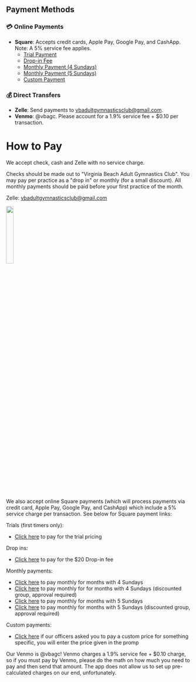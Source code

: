 <!---layout: page
title: "Pay"
permalink: /pay--->

## Payment Methods

### 💳 Online Payments
- **Square**: Accepts credit cards, Apple Pay, Google Pay, and CashApp. Note: A 5% service fee applies.
  - [Trial Payment](https://square.link)
  - [Drop-in Fee](https://square.link)
  - [Monthly Payment (4 Sundays)](https://square.link)
  - [Monthly Payment (5 Sundays)](https://square.link)
  - [Custom Payment](https://square.link)

### 💰 Direct Transfers
- **Zelle**: Send payments to vbadultgymnasticsclub@gmail.com.
- **Venmo**: @vbagc. Please account for a 1.9% service fee + $0.10 per transaction.

# How to Pay
We accept check, cash and Zelle with no service charge.

Checks should be made out to "Virginia Beach Adult Gymnastics Club". You may pay per practice as a "drop in" or monthly (for a small discount). All monthly payments should be paid before your first practice of the month.

Zelle: vbadultgymnasticsclub@gmail.com

<img src="https://github.com/user-attachments/assets/b5b8b6f1-2c74-4985-ae10-0d79055584cd" width="20%" height="20%" />

We also accept online Square payments (which will process payments via credit card, Apple Pay, Google Pay, and CashApp) which include a 5% service charge per transaction. See below for Square payment links:

Trials (first timers only):
- [Click here](https://square.link/u/ucWyyqBL) to pay for the trial pricing

Drop ins:
- [Click here](https://square.link/u/Ru9RugPL) to pay for the $20 Drop-in fee

Monthly payments:
- [Click here](https://square.link/u/XpO6LrDI) to pay monthly for months with 4 Sundays
- [Click here](https://square.link/u/7zpzmD9Q) to pay monthly for for months with 4 Sundays (discounted group, approval required)
- [Click here](https://square.link/u/Gvg9FSeI) to pay monthly for months with 5 Sundays 
- [Click here](https://square.link/u/9yVb66ld) to pay monthly for months with 5 Sundays (discounted group, approval required)

Custom payments:
- [Click here](https://square.link/u/AZL4171H) if our officers asked you to pay a custom price for something specific, you will enter the price given in the promp

Our Venmo is @vbagc! Venmo charges a 1.9% service fee + $0.10 charge, so if you must pay by Venmo, please do the math on how much you need to pay and then send that amount. The app does not allow us to set up pre-calculated charges on our end, unfortunately.

